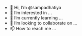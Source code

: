 - 👋 Hi, I’m @sampadhatiya
- 👀 I’m interested in ...
- 🌱 I’m currently learning ...
- 💞️ I’m looking to collaborate on ...
- 📫 How to reach me ...

<!---
sampadhatiya/sampadhatiya is a ✨ special ✨ repository because its `README.md` (this file) appears on your GitHub profile.
You can click the Preview link to take a look at your changes.
--->
